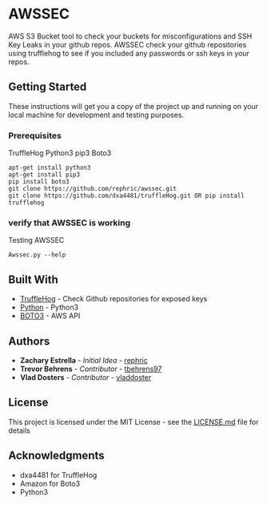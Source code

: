 # AWSSEC

AWS S3 Bucket tool to check your buckets for misconfigurations and SSH Key Leaks in your github repos. AWSSEC check your github repositories using trufflehog to see if you included any passwords or ssh keys in your repos.

## Getting Started

These instructions will get you a copy of the project up and running on your local machine for development and testing purposes.

### Prerequisites
TruffleHog
Python3
pip3
Boto3

```
apt-get install python3
apt-get install pip3
pip install boto3
git clone https://github.com/rephric/awssec.git
git clone https://github.com/dxa4481/truffleHog.git OR pip install trufflehog

```
### verify that AWSSEC is working

Testing AWSSEC

```
Awssec.py --help
```

## Built With

* [TruffleHog](https://github.com/dxa4481/truffleHog) - Check Github repositories for exposed keys
* [Python](https://www.python.org/) - Python3
* [BOTO3](https://github.com/boto/boto3) - AWS API

## Authors

* **Zachary Estrella** - *Initial Idea* - [rephric](https://github.com/rephric)
* **Trevor Behrens** - *Contributor* - [tbehrens97](https://github.com/tbehrens97)
* **Vlad Dosters** - *Contributor* - [vladdoster](https://github.com/vladdoster)



## License

This project is licensed under the MIT License - see the [LICENSE.md](LICENSE.md) file for details

## Acknowledgments

* dxa4481 for TruffleHog
* Amazon for Boto3
* Python3